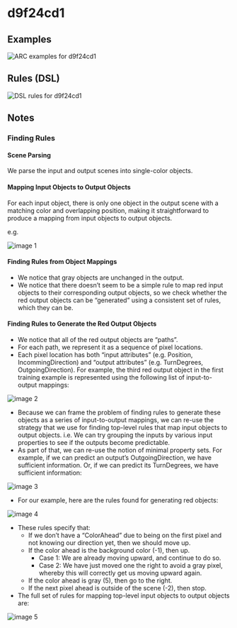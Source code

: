 # d9f24cd1

## Examples

![ARC examples for d9f24cd1](examples.png?raw=true)

## Rules (DSL)

![DSL rules for d9f24cd1](rules.png?raw=true)

## Notes

### Finding Rules


#### Scene Parsing

We parse the input and output scenes into single-color objects.


#### Mapping Input Objects to Output Objects

For each input object, there is only one object in the output scene with a matching color and overlapping position, making it straightforward to produce a mapping from input objects to output objects.

e.g.



![image 1](image1.png?raw=true)


#### Finding Rules from Object Mappings

* We notice that gray objects are unchanged in the output.
* We notice that there doesn’t seem to be a simple rule to map red input objects to their corresponding output objects, so we check whether the red output objects can be “generated” using a consistent set of rules, which they can be.

#### Finding Rules to Generate the Red Output Objects

* We notice that all of the red output objects are “paths”.
* For each path, we represent it as a sequence of pixel locations.
* Each pixel location has both “input attributes” (e.g. Position, IncommingDirection) and “output attributes” (e.g. TurnDegrees, OutgoingDirection). For example, the  third red output object in the first training example is represented using the following list of input-to-output mappings:


![image 2](image2.png?raw=true)

* Because we can frame the problem of finding rules to generate these objects as a series of input-to-output mappings, we can re-use the strategy that we use for finding top-level rules that map input objects to output objects. i.e. We can try grouping the inputs by various input properties to see if the outputs become predictable.
* As part of that, we can re-use the notion of minimal property sets. For example, if we can predict an output’s OutgoingDirection, we have sufficient information. Or, if we can predict its TurnDegrees, we have sufficient information:

![image 3](image3.png?raw=true)

* For our example, here are the rules found for generating red objects:


![image 4](image4.png?raw=true)

* These rules specify that:
   * If we don’t have a “ColorAhead” due to being on the first pixel and not knowing our direction yet, then we should move up.
   * If the color ahead is the background color (-1), then up.
       * Case 1: We are already moving upward, and continue to do so.
       * Case 2: We have just moved one the right to avoid a gray pixel, whereby this will correctly get us moving upward again.
   * If the color ahead is gray (5), then go to the right.
   * If the next pixel ahead is outside of the scene (-2), then stop.
* The full set of rules for mapping top-level input objects to output objects are:


![image 5](image5.png?raw=true)
